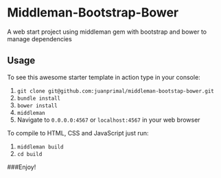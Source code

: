 # Middleman-Bootstrap-Bower
A web start project using middleman gem with bootstrap and bower to manage dependencies

## Usage

To see this awesome starter template in action type in your console:

1. `git clone git@github.com:juanprimal/middleman-bootstap-bower.git`
2. `bundle install`
3. `bower install`
4. `middleman`
5. Navigate to `0.0.0.0:4567` or `localhost:4567` in your web browser

To compile to HTML, CSS and JavaScript just run:

1. `middleman build`
2. `cd build` 

###Enjoy!
